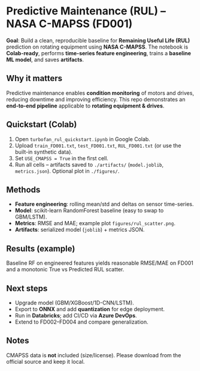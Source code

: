 # Predictive Maintenance (RUL) – NASA C-MAPSS (FD001)

**Goal**: Build a clean, reproducible baseline for **Remaining Useful Life (RUL)** prediction on rotating equipment using **NASA C-MAPSS**. The notebook is **Colab-ready**, performs **time-series feature engineering**, trains a **baseline ML model**, and saves **artifacts**.

## Why it matters 
Predictive maintenance enables **condition monitoring** of motors and drives, reducing downtime and improving efficiency. This repo demonstrates an **end-to-end pipeline** applicable to **rotating equipment & drives**.

## Quickstart (Colab)
1. Open `turbofan_rul_quickstart.ipynb` in Google Colab.
2. Upload `train_FD001.txt`, `test_FD001.txt`, `RUL_FD001.txt` (or use the built-in synthetic data).
3. Set `USE_CMAPSS = True` in the first cell.
4. Run all cells – artifacts saved to `./artifacts/` (`model.joblib`, `metrics.json`). Optional plot in `./figures/`.

## Methods
- **Feature engineering**: rolling mean/std and deltas on sensor time-series.
- **Model**: scikit-learn RandomForest baseline (easy to swap to GBM/LSTM).
- **Metrics**: RMSE and MAE; example plot `figures/rul_scatter.png`.
- **Artifacts**: serialized model (`joblib`) + metrics JSON.

## Results (example)
Baseline RF on engineered features yields reasonable RMSE/MAE on FD001 and a monotonic True vs Predicted RUL scatter.

## Next steps
- Upgrade model (GBM/XGBoost/1D-CNN/LSTM).
- Export to **ONNX** and add **quantization** for edge deployment.
- Run in **Databricks**; add CI/CD via **Azure DevOps**.
- Extend to FD002–FD004 and compare generalization.

## Notes
CMAPSS data is **not** included (size/license). Please download from the official source and keep it local.
